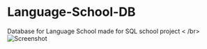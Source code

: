 # Language-School-DB
Database for Language School made for SQL school project < /br>
![Screenshot](database.png)
